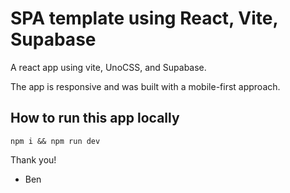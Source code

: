 # SPA template using React, Vite, Supabase

A react app using vite, UnoCSS, and Supabase.

The app is responsive and was built with a mobile-first approach.

## How to run this app locally

`npm i && npm run dev`

Thank you!

- Ben